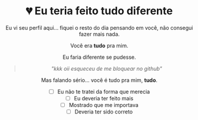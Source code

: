 <div align="center">
  
# 💔 Eu teria feito tudo diferente

<div align="center">

Eu vi seu perfil aqui... fiquei o resto do dia pensando em você, não consegui fazer mais nada. 

Você era **tudo** pra mim. 

Eu faria diferente se pudesse.

> *"kkk oii esqueceu de me bloquear no github"*

Mas falando sério... você é tudo pra mim, **tudo**. 

- [ ] Eu não te tratei da forma que merecia
- [ ] Eu deveria ter feito mais
- [ ] Mostrado que me importava  
- [ ] Deveria ter sido correto
